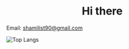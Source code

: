<h1 align="center">Hi there</h1>

Email: shamilist90@gmail.com

![Top Langs](https://github-readme-stats.vercel.app/api/top-langs/?Shamilist=anuraghazra&layout=compact)


